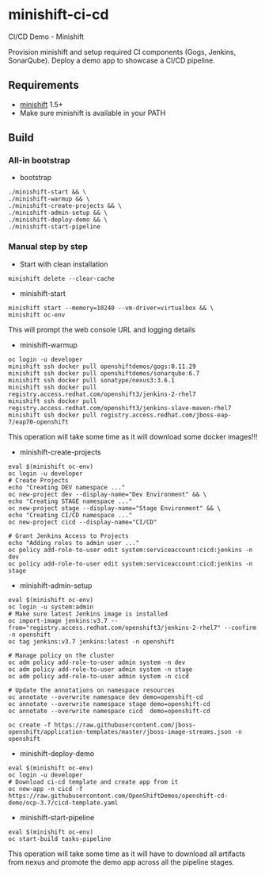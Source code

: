 # minishift-ci-cd
CI/CD Demo - Minishift

Provision minishift and setup required CI components (Gogs, Jenkins, SonarQube). 
Deploy a demo app to showcase a CI/CD pipeline.

## Requirements
- [minishift](https://docs.openshift.org/latest/minishift/getting-started/installing.html) 1.5+
- Make sure minishift is available in your PATH

## Build

### All-in bootstrap
* bootstrap
```
./minishift-start && \
./minishift-warmup && \
./minishift-create-projects && \
./minishift-admin-setup && \
./minishift-deploy-demo && \
./minishift-start-pipeline
```

### Manual step by step
* Start with clean installation
```
minishift delete --clear-cache
```
* minishift-start
```
minishift start --memory=10240 --vm-driver=virtualbox && \
minishift oc-env
```
This will prompt the web console URL and logging details
* minishift-warmup
```
oc login -u developer
minishift ssh docker pull openshiftdemos/gogs:0.11.29
minishift ssh docker pull openshiftdemos/sonarqube:6.7
minishift ssh docker pull sonatype/nexus3:3.6.1
minishift ssh docker pull registry.access.redhat.com/openshift3/jenkins-2-rhel7
minishift ssh docker pull registry.access.redhat.com/openshift3/jenkins-slave-maven-rhel7 
minishift ssh docker pull registry.access.redhat.com/jboss-eap-7/eap70-openshift
```
This operation will take some time as it will download some docker images!!!
  
* minishift-create-projects
```
eval $(minishift oc-env)
oc login -u developer
# Create Projects
echo "Creating DEV namespace ..."
oc new-project dev --display-name="Dev Environment" && \
echo "Creating STAGE namespace ..."
oc new-project stage --display-name="Stage Environment" && \
echo "Creating CI/CD namespace ..."
oc new-project cicd --display-name="CI/CD"

# Grant Jenkins Access to Projects
echo "Adding roles to admin user ..."
oc policy add-role-to-user edit system:serviceaccount:cicd:jenkins -n dev
oc policy add-role-to-user edit system:serviceaccount:cicd:jenkins -n stage
```
* minishift-admin-setup
```
eval $(minishift oc-env)
oc login -u system:admin
# Make sure latest Jenkins image is installed
oc import-image jenkins:v3.7 --from="registry.access.redhat.com/openshift3/jenkins-2-rhel7" --confirm -n openshift
oc tag jenkins:v3.7 jenkins:latest -n openshift

# Manage policy on the cluster
oc adm policy add-role-to-user admin system -n dev 
oc adm policy add-role-to-user admin system -n stage 
oc adm policy add-role-to-user admin system -n cicd
 
# Update the annotations on namespace resources    
oc annotate --overwrite namespace dev demo=openshift-cd 
oc annotate --overwrite namespace stage demo=openshift-cd
oc annotate --overwrite namespace cicd  demo=openshift-cd

oc create -f https://raw.githubusercontent.com/jboss-openshift/application-templates/master/jboss-image-streams.json -n openshift
```

* minishift-deploy-demo 
```
eval $(minishift oc-env)
oc login -u developer
# Download ci-cd template and create app from it
oc new-app -n cicd -f https://raw.githubusercontent.com/OpenShiftDemos/openshift-cd-demo/ocp-3.7/cicd-template.yaml
```
* minishift-start-pipeline
```
eval $(minishift oc-env)
oc start-build tasks-pipeline
```
This operation will take some time as it will have to download all artifacts from nexus 
and promote the demo app across all the pipeline stages.